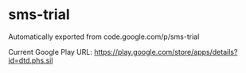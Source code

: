 # sms-trial
Automatically exported from code.google.com/p/sms-trial

Current Google Play URL: https://play.google.com/store/apps/details?id=dtd.phs.sil
